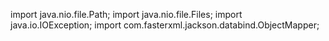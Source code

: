 import java.nio.file.Path;
import java.nio.file.Files;
import java.io.IOException;
import com.fasterxml.jackson.databind.ObjectMapper;
